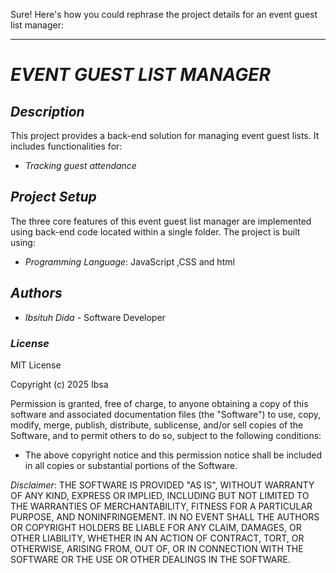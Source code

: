 Sure! Here's how you could rephrase the project details for an event guest list manager:

---

# *EVENT GUEST LIST MANAGER*

## *Description*

This project provides a back-end solution for managing event guest lists. It includes functionalities for:

* *Tracking guest attendance*

## *Project Setup*

The three core features of this event guest list manager are implemented using back-end code located within a single folder. The project is built using:

* *Programming Language*: JavaScript ,CSS and html

## *Authors*

* *Ibsituh Dida* - Software Developer

### *License*

MIT License

Copyright (c) 2025 Ibsa

Permission is granted, free of charge, to anyone obtaining a copy of this software and associated documentation files (the "Software") to use, copy, modify, merge, publish, distribute, sublicense, and/or sell copies of the Software, and to permit others to do so, subject to the following conditions:

* The above copyright notice and this permission notice shall be included in all copies or substantial portions of the Software.

*Disclaimer*:
THE SOFTWARE IS PROVIDED "AS IS", WITHOUT WARRANTY OF ANY KIND, EXPRESS OR IMPLIED, INCLUDING BUT NOT LIMITED TO THE WARRANTIES OF MERCHANTABILITY, FITNESS FOR A PARTICULAR PURPOSE, AND NONINFRINGEMENT. IN NO EVENT SHALL THE AUTHORS OR COPYRIGHT HOLDERS BE LIABLE FOR ANY CLAIM, DAMAGES, OR OTHER LIABILITY, WHETHER IN AN ACTION OF CONTRACT, TORT, OR OTHERWISE, ARISING FROM, OUT OF, OR IN CONNECTION WITH THE SOFTWARE OR THE USE OR OTHER DEALINGS IN THE SOFTWARE.